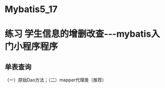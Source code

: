 # Mybatis5_17
练习
学生信息的增删改查---mybatis入门小程序程序 
==========================================================================
单表查询 
--------------------------------------------------------------------------
（一）原始Dao方法；（二）mapper代理类（推荐）
